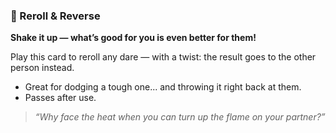 ### 🎲 Reroll & Reverse  
**Shake it up — what’s good for you is even better for them!**

Play this card to reroll any dare — with a twist: the result goes to the other person instead.

- Great for dodging a tough one... and throwing it right back at them.  
- Passes after use.

> *“Why face the heat when you can turn up the flame on your partner?”*
